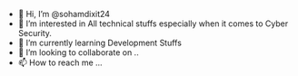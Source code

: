 - 👋 Hi, I’m @sohamdixit24
- 👀 I’m interested in All technical stuffs especially when it comes to Cyber Security.
- 🌱 I’m currently learning Development Stuffs
- 💞️ I’m looking to collaborate on ..
- 📫 How to reach me ...

<!---
sohamdixit24/sohamdixit24 is a ✨ special ✨ repository because its `README.md` (this file) appears on your GitHub profile.
You can click the Preview link to take a look at your changes.
--->
